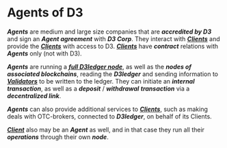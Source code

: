# Agents of D3

**_Agents_** are medium and large size companies that are **_accredited by D3_** and sign an **_Agent agreement_** with **_D3 Corp_**. They interact with [**_Clients_**](https://github.com/alexeymaklakov/D3-wiki/blob/master/docs/clients.md "Clients of D3") and provide the [**_Clients_**](https://github.com/alexeymaklakov/D3-wiki/blob/master/docs/clients.md "Clients of D3") with access to D3. [**_Clients_**](https://github.com/alexeymaklakov/D3-wiki/blob/master/docs/clients.md "Clients of D3") have **_contract_** relations with **_Agents_** only (not with D3).

**_Agents_** are running a [**_full D3ledger node_**](https://github.com/alexeymaklakov/D3-wiki/blob/master/docs/nodes.md "Nodes in D3 network"), as well as the **_nodes of associated blockchains_**, reading the **_D3ledger_** and sending information to [**_Validators_**](https://github.com/alexeymaklakov/D3-wiki/blob/master/docs/validators.md "Validators of D3") to be written to the ledger. They can initiate an **_internal transaction_**, as well as a **_deposit_** / **_withdrawal_** **_transaction_** via a **_decentralized link_**.

**_Agents_** can also provide additional services to [**_Clients_**](https://github.com/alexeymaklakov/D3-wiki/blob/master/docs/clients.md "Clients of D3"), such as making deals with OTC-brokers, connected to **_D3ledger_**, on behalf of its Clients.

[**_Client_**](https://github.com/alexeymaklakov/D3-wiki/blob/master/docs/clients.md "Clients of D3") also may be an **_Agent_** as well, and in that case they run all their **_operations_** through their own **_node_**.

